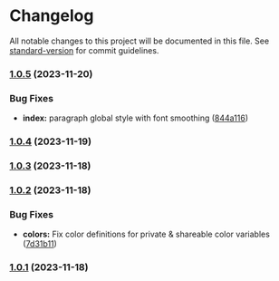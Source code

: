 # Changelog

All notable changes to this project will be documented in this file. See [standard-version](https://github.com/conventional-changelog/standard-version) for commit guidelines.

### [1.0.5](https://github.com/brewen-dev/style/compare/v1.0.4...v1.0.5) (2023-11-20)


### Bug Fixes

* **index:** paragraph global style with font smoothing ([844a116](https://github.com/brewen-dev/style/commit/844a1160fd4a2a9a3d3da1ec2c5aa98403981b20))

### [1.0.4](https://github.com/brewen-dev/style/compare/v1.0.3...v1.0.4) (2023-11-19)

### [1.0.3](https://github.com/brewen-dev/style/compare/v1.0.2...v1.0.3) (2023-11-18)

### [1.0.2](https://github.com/brewen-dev/style/compare/v1.0.1...v1.0.2) (2023-11-18)


### Bug Fixes

* **colors:** Fix color definitions for private & shareable color variables ([7d31b11](https://github.com/brewen-dev/style/commit/7d31b11199b6b7b98bcfe9a6974eef2a8da4a91e))

### [1.0.1](https://github.com/brewen-dev/style/compare/v1.0.0...v1.0.1) (2023-11-18)
